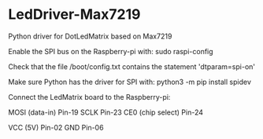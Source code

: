 # LedDriver-Max7219
Python driver for DotLedMatrix based on Max7219



Enable the SPI bus on the Raspberry-pi with:
sudo raspi-config

Check that the file /boot/config.txt contains the statement 'dtparam=spi-on'

Make sure Python has the driver for SPI with:
python3 -m pip install spidev

Connect the LedMatrix board to the Raspberry-pi:

MOSI (data-in)    Pin-19
SCLK    					Pin-23
CE0 (chip select)	Pin-24

VCC (5V)	   			Pin-02
GND     					Pin-06

